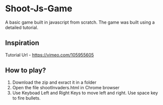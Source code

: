 # Shoot-Js-Game
A basic game built in javascript from scratch. The game was built using a detailed tutorial.

## Inspiration
Tutorial Url - https://vimeo.com/105955605

## How to play?
1. Download the zip and exract it in a folder
2. Open the file shootInvaders.html in Chrome browser
3. Use Keyboad Left and Right Keys to move left and right. Use space key to fire bullets.


